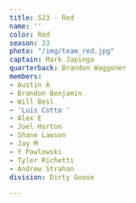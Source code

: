 ```yaml
---
title: S23 - Red
name: ''
color: Red
season: 23
photo: "/img/team_red.jpg"
captain: Mark Japinga
quarterback: Brandon Waggoner
members:
- Austin A
- Brandon Benjamin
- Will Besl
- 'Luis Cotto '
- Alex E
- Joel Horton
- Shane Lawson
- Jay M
- Y Pawlowski
- Tyler Richetti
- Andrew Strahan
division: Dirty Goose

---
```

